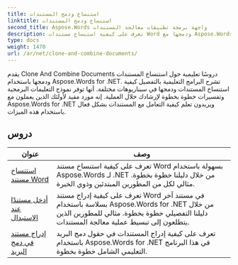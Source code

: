 ```yaml
---
title: استنساخ ودمج المستندات
linktitle: استنساخ ودمج المستندات
second_title: Aspose.Words واجهة برمجة تطبيقات معالجة المستندات
description: تعرف على كيفية استنساخ مستندات Word ودمجها مع Aspose.Words لـ .NET. تعرف على كيفية إنشاء نسخ من المستندات، ودمج مستندات متعددة في مستند واحد، وإدارة الأقسام والرؤوس والتذييلات.
type: docs
weight: 1470
url: /ar/net/clone-and-combine-documents/
---
```

يقدم Clone And Combine Documents دروسًا تعليمية حول استنساخ المستندات ودمجها باستخدام Aspose.Words for .NET. تشرح البرامج التعليمية بالتفصيل كيفية استنساخ المستندات ودمجها في سيناريوهات مختلفة. أنها توفر نموذج التعليمات البرمجية وتفسيرات خطوة بخطوة لإرشادك خلال العملية. إنه مورد مفيد لأولئك الذين يعملون مع Aspose.Words for .NET ويريدون تعلم كيفية التعامل مع المستندات بشكل فعال باستخدام هذه الميزات.

 ## دروس
| عنوان | وصف |
| --- | --- |
| [استنساخ مستند Word](./cloning-document/) | تعرف على كيفية استنساخ مستند Word بسهولة باستخدام Aspose.Words لـ .NET من خلال دليلنا خطوة بخطوة. مثالي لكل من المطورين المبتدئين وذوي الخبرة. |
| [أدخل مستندًا عند الاستبدال](./insert-document-at-replace/) | تعرف على كيفية إدراج مستند Word في مستند آخر بسلاسة باستخدام Aspose.Words for .NET من خلال دليلنا التفصيلي خطوة بخطوة. مثالي للمطورين الذين يتطلعون إلى تبسيط عملية معالجة المستندات. |
| [إدراج مستند في دمج البريد](./insert-document-at-mail-merge/) | تعرف على كيفية إدراج المستندات في حقول دمج البريد باستخدام Aspose.Words for .NET في هذا البرنامج التعليمي الشامل خطوة بخطوة. |